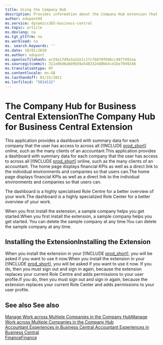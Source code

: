 ```yaml
---
title: Using the Company Hub
description: Provides information about the Company Hub extension that you can use to manage work across multiple companies in Business Central.
author: edupont04
ms.service: dynamics365-business-central
ms.topic: article
ms.devlang: na
ms.tgt_pltfrm: na
ms.workload: na
ms. search.keywords: ''
ms.date: 10/01/2020
ms.author: edupont
ms.openlocfilehash: ec59a17d9a3a32e1c17cf6670f69bcc4077993aa
ms.sourcegitcommit: 311e86d6abb9b59a5483324d8bb4cd1be7949248
ms.translationtype: HT
ms.contentlocale: en-GB
ms.lasthandoff: 01/15/2021
ms.locfileid: "5014132"
---
```

# <a name="the-company-hub-for-business-central-extension"></a><span data-ttu-id="62d2e-103">The Company Hub for Business Central Extension</span><span class="sxs-lookup"><span data-stu-id="62d2e-103">The Company Hub for Business Central Extension</span></span>

<span data-ttu-id="62d2e-104">This application provides a dashboard with summary data for each company that the user has access to across all [!INCLUDE [prod_short](includes/prod_short.md)] online, such as the many clients of an accountant.</span><span class="sxs-lookup"><span data-stu-id="62d2e-104">This application provides a dashboard with summary data for each company that the user has access to across all [!INCLUDE [prod_short](includes/prod_short.md)] online, such as the many clients of an accountant.</span></span> <span data-ttu-id="62d2e-105">The home page displays financial KPIs as well as a direct link to the individual environments and companies so that users can.</span><span class="sxs-lookup"><span data-stu-id="62d2e-105">The home page displays financial KPIs as well as a direct link to the individual environments and companies so that users can.</span></span>

<span data-ttu-id="62d2e-106">The dashboard is a highly specialised Role Centre for a better overview of your work.</span><span class="sxs-lookup"><span data-stu-id="62d2e-106">The dashboard is a highly specialized Role Center for a better overview of your work.</span></span>

<span data-ttu-id="62d2e-107">When you first install the extension, a sample company helps you get started.</span><span class="sxs-lookup"><span data-stu-id="62d2e-107">When you first install the extension, a sample company helps you get started.</span></span> <span data-ttu-id="62d2e-108">You can delete the sample company at any time.</span><span class="sxs-lookup"><span data-stu-id="62d2e-108">You can delete the sample company at any time.</span></span>

## <a name="installing-the-extension"></a><span data-ttu-id="62d2e-109">Installing the Extension</span><span class="sxs-lookup"><span data-stu-id="62d2e-109">Installing the Extension</span></span>

<span data-ttu-id="62d2e-110">When you install the extension in your [!INCLUDE [prod_short](includes/prod_short.md)], you will be asked if you want to use it now.</span><span class="sxs-lookup"><span data-stu-id="62d2e-110">When you install the extension in your [!INCLUDE [prod_short](includes/prod_short.md)], you will be asked if you want to use it now.</span></span> <span data-ttu-id="62d2e-111">If you do, then you must sign out and sign in again, because the extension replaces your current Role Centre and adds permissions to your user profile.</span><span class="sxs-lookup"><span data-stu-id="62d2e-111">If you do, then you must sign out and sign in again, because the extension replaces your current Role Center and adds permissions to your user profile.</span></span>

## <a name="see-also"></a><span data-ttu-id="62d2e-112">See also </span><span class="sxs-lookup"><span data-stu-id="62d2e-112">See also</span></span>

[<span data-ttu-id="62d2e-113">Manage Work across Multiple Companies in the Company Hub</span><span class="sxs-lookup"><span data-stu-id="62d2e-113">Manage Work across Multiple Companies in the Company Hub</span></span>](company-hub.md)  
[<span data-ttu-id="62d2e-114">Accountant Experiences in Business Central </span><span class="sxs-lookup"><span data-stu-id="62d2e-114">Accountant Experiences in Business Central </span></span>](finance-accounting.md)  
[<span data-ttu-id="62d2e-115">Finance</span><span class="sxs-lookup"><span data-stu-id="62d2e-115">Finance</span></span>](finance.md)  
